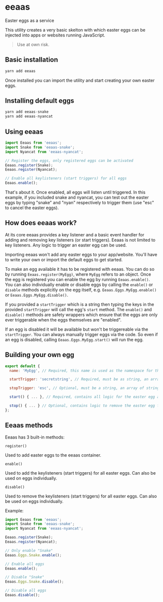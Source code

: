 # eeaas

Easter eggs as a service

This utility creates a very basic skelton with which easter eggs can be injected into apps or websites running JavaScript.
> Use at own risk.


## Basic installation

```javascript
yarn add eeaas
```
Once installed you can import the utility and start creating your own easter eggs.


## Installing default eggs

```javascript
yarn add eeaas-snake
yarn add eeaas-nyancat
```


## Using eeaas

```javascript
import Eeaas from 'eeaas';
import Snake from 'eeaas-snake';
import Nyancat from 'eeaas-nyancat';

// Register the eggs, only registered eggs can be activated
Eeaas.register(Snake);
Eeaas.register(Nyancat);

// Enable all keylisteners (start triggers) for all eggs
Eeaas.enable();
```

That's about it. Once enabled, all eggs will listen until triggered. In this example, if you included snake and nyancat, you can test out the easter eggs by typing "snake" and "nyan" respectively to trigger them (use "esc" to cancel the easter eggs).


## How does eeaas work?

At its core eeaas provides a key listener and a basic event handler for adding and removing key listeners (or start triggers). Eeaas is not limited to key listeners. Any logic to trigger an easter egg can be used.

Importing eeaas won't add any easter eggs to your app/website. You'll have to write your own or import the default eggs to get started.

To make an egg available it has to be registered with eeaas. You can do so by running `Eeaas.register(MyEgg)`, where `MyEgg` refers to an object. Once the egg is registered you can enable the egg by running `Eeaas.enable()`. You can also individually enable or disable eggs by calling the `enable()` or `disable` methods explicitly on the egg itself, e.g. `Eeaas.Eggs.MyEgg.enable()` or `Eeaas.Eggs.MyEgg.disable()`.

If you provided a `startTrigger` which is a string then typing the keys in the provided `startTrigger` will call the egg's `start` method. The `enable()` and `disable()` methods are safety wrappers which ensure that the eggs are only ever triggerable when the eggs themselves are "enabled".

If an egg is disabled it will be available but won't be triggereable via the `startTrigger`. You can always manually trigger eggs via the code. So even if an egg is disabled, calling `Eeaas.Eggs.MyEgg.start()` will run the egg.


## Building your own egg

```javascript
export default {
  name: 'MyEgg', // Required, this name is used as the namespace for the easter egg

  startTrigger: 'secretstring', // Required, must be as string, an array of strings or a function

  stopTrigger: 'esc', // Optional, must be a string, an array of strings or a function

  start() { ... }, // Required, contains all logic for the easter egg and attaches necessary elements to the DOM

  stop() { ... } // Optional, contains logic to remove the easter egg functionality and the attached elements from the DOM
};
```


## Eeaas methods

Eeaas has 3 built-in methods:

`register()`

Used to add easter eggs to the eeaas container.

`enable()`

Used to add the keylisteners (start triggers) for all easter eggs. Can also be used on eggs individually.

`disable()`

Used to remove the keylisteners (start triggers) for all easter eggs. Can also be used on eggs individually.

Example:
```javascript
import Eeaas from 'eeaas';
import Snake from 'eeaas-snake';
import Nyancat from 'eeaas-nyancat';

Eeaas.register(Snake);
Eeaas.register(Nyancat);

// Only enable "Snake"
Eeaas.Eggs.Snake.enable();

// Enable all eggs
Eeaas.enable();

// Disable "Snake"
Eeaas.Eggs.Snake.disable();

// Disable all eggs
Eeaas.disable();
```
